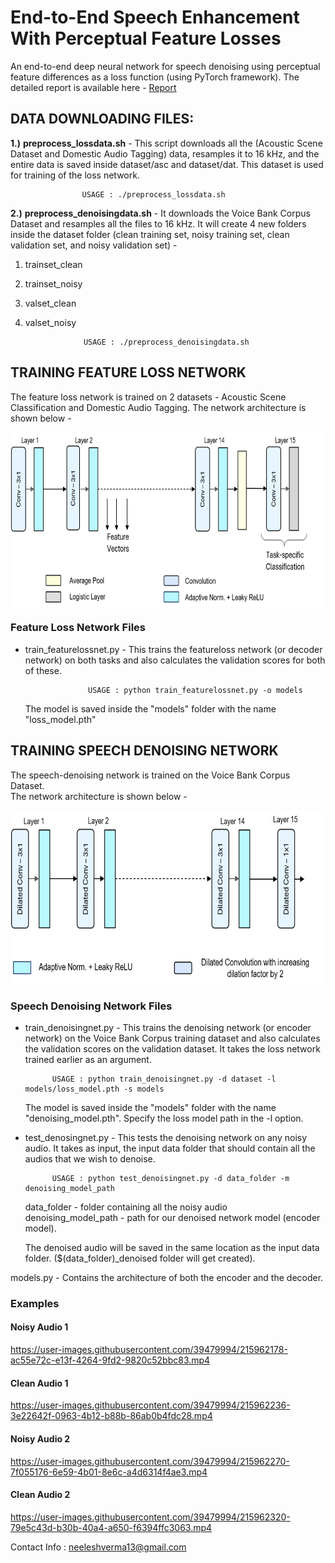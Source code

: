 # End-to-End Speech Enhancement With Perceptual Feature Losses

An end-to-end deep neural network for speech denoising using perceptual feature differences as a loss function (using PyTorch framework). The detailed report is available here - [Report](https://github.com/neeleshverma/Speech-Enhancement/blob/main/report_and_figs/Report.pdf)

## DATA DOWNLOADING FILES: ##

**1.)** **preprocess_lossdata.sh** - This script downloads all the (Acoustic Scene Dataset and Domestic Audio Tagging) data, resamples it to 16 kHz, and the entire data is saved inside dataset/asc and dataset/dat. This dataset is used for training of the loss network.

					USAGE : ./preprocess_lossdata.sh

**2.)** **preprocess_denoisingdata.sh** - It downloads the Voice Bank Corpus Dataset and resamples all the files to 16 kHz. It will create 4 new folders inside the dataset folder (clean training set, noisy training set, clean validation set, and noisy validation set) - 
1) trainset_clean
2) trainset_noisy
3) valset_clean
4) valset_noisy

					USAGE : ./preprocess_denoisingdata.sh

## TRAINING FEATURE LOSS NETWORK ##

The feature loss network is trained on 2 datasets - Acoustic Scene Classification and Domestic Audio Tagging. 
The network architecture is shown below - 

<a href="https://github.com/neeleshverma/Speech-Enhancement/blob/main/report_and_figs/feature_loss_net.png"><img src="https://github.com/neeleshverma/Speech-Enhancement/blob/main/report_and_figs/feature_loss_net.png" align="center" height="280" width="700" class="center">
</a>  


### Feature Loss Network Files ###

* train_featurelossnet.py - This trains the featureloss network (or decoder network) on both tasks and also calculates the validation scores for both of these.

					USAGE : python train_featurelossnet.py -o models

   The model is saved inside the "models" folder with the name "loss_model.pth"



## TRAINING SPEECH DENOISING NETWORK ## 

The speech-denoising network is trained on the Voice Bank Corpus Dataset.  
The network architecture is shown below - 

<a href="https://github.com/neeleshverma/Speech-Enhancement/blob/main/report_and_figs/denoising_net.png"><img src="https://github.com/neeleshverma/Speech-Enhancement/blob/main/report_and_figs/denoising_net.png" align="center" height="280" width="800" >
</a>  


### Speech Denoising Network Files ###

* train_denoisingnet.py - This trains the denoising network (or encoder network) on the Voice Bank Corpus training dataset and also calculates the validation scores on the validation dataset. It takes the loss network trained earlier as an argument.
						
			USAGE : python train_denoisingnet.py -d dataset -l models/loss_model.pth -s models

   The model is saved inside the "models" folder with the name "denoising_model.pth". Specify the loss model path in the -l option.


* test_denosingnet.py - This tests the denoising network on any noisy audio. It takes as input, the input data folder that should contain all the audios that we wish to denoise.

			USAGE : python test_denoisingnet.py -d data_folder -m denoising_model_path

   data_folder - folder containing all the noisy audio   
   denoising_model_path - path for our denoised network model (encoder model).  

   The denoised audio will be saved in the same location as the input data folder. ($(data_folder)_denoised folder will get created).


models.py - Contains the architecture of both the encoder and the decoder.



### Examples
#### Noisy Audio 1



https://user-images.githubusercontent.com/39479994/215962178-ac55e72c-e13f-4264-9fd2-9820c52bbc83.mp4


#### Clean Audio 1


https://user-images.githubusercontent.com/39479994/215962236-3e22642f-0963-4b12-b88b-86ab0b4fdc28.mp4


#### Noisy Audio 2



https://user-images.githubusercontent.com/39479994/215962270-7f055176-6e59-4b01-8e6c-a4d6314f4ae3.mp4


#### Clean Audio 2


https://user-images.githubusercontent.com/39479994/215962320-79e5c43d-b30b-40a4-a650-f6394ffc3063.mp4




Contact Info : neeleshverma13@gmail.com
